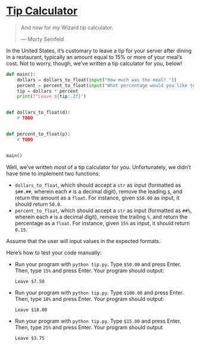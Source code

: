 # [**Tip Calculator**](https://cs50.harvard.edu/python/2022/psets/0/tip/)
  > And now for my Wizard tip calculator.
  > 
  > — Morty Seinfeld

In the United States, it’s customary to leave a tip for your server after dining in a restaurant, typically an amount equal to 15% or more of your meal’s cost. Not to worry, though, we’ve written a tip calculator for you, below!

```py
def main():
    dollars = dollars_to_float(input("How much was the meal? "))
    percent = percent_to_float(input("What percentage would you like to tip? "))
    tip = dollars * percent
    print(f"Leave ${tip:.2f}")


def dollars_to_float(d):
    # TODO


def percent_to_float(p):
    # TODO


main()
```

Well, we’ve written *most* of a tip calculator for you. Unfortunately, we didn’t have time to implement two functions:


  * `dollars_to_float`, which should accept a `str` as input (formatted as `$##.##`, wherein each `#` is a decimal digit), remove the leading `$`, and return the amount as a `float`. For instance, given `$50.00` as input, it should return `50.0`.
  * `percent_to_float`, which should accept a `str` as input (formatted as `##%`, wherein each `#` is a decimal digit), remove the trailing `%`, and return the percentage as a `float`. For instance, given `15%` as input, it should return `0.15`.

Assume that the user will input values in the expected formats.

Here’s how to test your code manually:

  * Run your program with `python tip.py`. Type `$50.00` and press Enter. Then, type `15%` and press Enter. Your program should output:
    ```
    Leave $7.50    
    ```
  * Run your program with `python tip.py`. Type `$100.00` and press Enter. Then, type `18%` and press Enter. Your program should output:
    ```
    Leave $18.00
    ```
  * Run your program with `python tip.py`. Type `$15.00` and press Enter. Then, type `25%` and press Enter. Your program should output
    ```
    Leave $3.75
    ```
    

